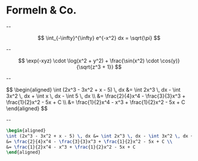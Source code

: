 # Formeln & Co.

--

$$ \int_{-\infty}^{\infty} e^{-x^2} dx = \sqrt{\pi} $$

--

$$ \exp(-xyz) \cdot \log(x^2 + y^2) + \frac{\sin(x^2) \cdot \cos(y)}{\sqrt{z^3 + 1}} $$

--

<div style="display: flex; justify-content: center; align-items: center;">
$$
\begin{aligned}
\int (2x^3 - 3x^2 + x - 5) \, dx &= \int 2x^3 \, dx - \int 3x^2 \, dx + \int x \, dx - \int 5 \, dx \\
&= \frac{2}{4}x^4 - \frac{3}{3}x^3 + \frac{1}{2}x^2 - 5x + C \\
&= \frac{1}{2}x^4 - x^3 + \frac{1}{2}x^2 - 5x + C
\end{aligned}
$$
</div>

--

```latex
\begin{aligned}
\int (2x^3 - 3x^2 + x - 5) \, dx &= \int 2x^3 \, dx - \int 3x^2 \, dx + \int x \, dx - \int 5 \, dx \\
&= \frac{2}{4}x^4 - \frac{3}{3}x^3 + \frac{1}{2}x^2 - 5x + C \\
&= \frac{1}{2}x^4 - x^3 + \frac{1}{2}x^2 - 5x + C
\end{aligned}
```
